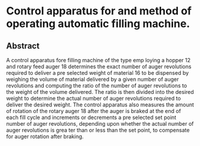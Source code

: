 # Control apparatus for and method of operating automatic filling machine.

## Abstract
A control apparatus fore filling machine of the type emp loying a hopper 12 and rotary feed auger 18 determines the exact number of auger revolutions required to deliver a pre selected weight of material 16 to be dispensed by weighing the volume of material delivered by a given number of auger revolutions and computing the ratio of the number of auger revolutions to the weight of the volume delivered. The ratio is then divided into the desired weight to determine the actual number of auger revolutions required to deliver the desired weight. The control apparatus also measures the amount of rotation of the rotary auger 18 after the auger is braked at the end of each fill cycle and increments or decrements a pre selected set point number of auger revolutions, depending upon whether the actual number of auger revolutions is grea ter than or less than the set point, to compensate for auger rotation after braking.